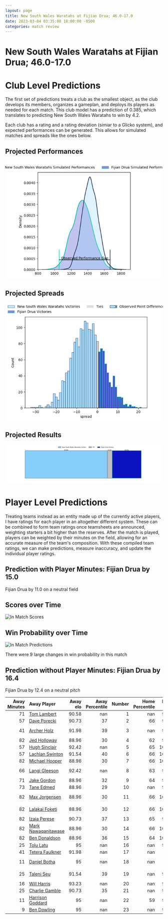 ```yaml
---  
layout: page  
title: New South Wales Waratahs at Fijian Drua; 46.0-17.0  
date: 2023-03-04 03:35:00 18:00:00 -0500  
categories: match review  
---
```

# New South Wales Waratahs at Fijian Drua; 46.0-17.0

# Club Level Predictions


The first set of predictions treats a club as the smallest object, as the club develops its members, organizes a gameplan, and deploys its players as needed for each match. This club model has a prediction of 0.385, which translates to predicting New South Wales Waratahs to win by 4.2.

Each club has a rating and a rating deviation (simiar to a Glicko system), and expected performances can be generated. This allows for simulated matches and spreads like the ones below.
## Projected Performances


![Projected Performances](plots/performances_2023-03-04-FijianDrua-NewSouthWalesWaratahs.png)
## Projected Spreads


![Projected Spreads](plots/spreads_2023-03-04-FijianDrua-NewSouthWalesWaratahs.png)
## Projected Results


![Projected Results](plots/resultbar_2023-03-04-FijianDrua-NewSouthWalesWaratahs.png)
# Player Level Predictions


Treating teams instead as an entity made up of the currently active players, I have ratings for each player in an altogether different system. These can be combined to form team ratings once teamsheets are announced, weighting starters a bit higher than the reserves. After the match is played, players can be weighted by their minutes on the field, allowing for an accurate measure of the team's composition. With these compiled team ratings, we can make predictions, measure inaccuracy, and update the individual player ratings.
## Prediction with Player Minutes: Fijian Drua by 15.0


Fijian Drua by 11.0 on a neutral field
## Scores over Time


![In Match Scores](plots/recap_scores_2023-03-04-FijianDrua-NewSouthWalesWaratahs.png)
## Win Probability over Time


![In Match Predictions](plots/recap_prob_2023-03-04-FijianDrua-NewSouthWalesWaratahs.png)

There were 9 large changes in win probability in this match
## Prediction without Player Minutes: Fijian Drua by 16.4


Fijian Drua by 12.4 on a neutral pitch



|   Away Minutes | Away Player                                                           |   Away elo |   Away Percentile |   Number |   Home Percentile |   Home elo | Home Player                                                                     |   Home Minutes |
|---------------:|:----------------------------------------------------------------------|-----------:|------------------:|---------:|------------------:|-----------:|:--------------------------------------------------------------------------------|---------------:|
|             71 | [Tom Lambert](..//playerfiles//TomLambert_cleaned.md)                 |      90.58 |               nan |        1 |               nan |      96.86 | [Jone Tiko](..//playerfiles//JoneTiko_cleaned.md)                               |             30 |
|             57 | [Dave Porecki](..//playerfiles//DavePorecki_cleaned.md)               |      90.73 |                37 |        2 |                66 |      99.23 | [Tevita Ikanivere](..//playerfiles//TevitaIkanivere_cleaned.md)                 |             48 |
|             41 | [Archer Holz](..//playerfiles//ArcherHolz_cleaned.md)                 |      91.98 |                39 |        3 |               nan |      96.56 | [Samuela Tawake](..//playerfiles//SamuelaTawake_cleaned.md)                     |             82 |
|             82 | [Jed Holloway](..//playerfiles//JedHolloway_cleaned.md)               |      88.96 |                30 |        4 |                62 |      99.23 | [Isoa Nasilasila](..//playerfiles//IsoaNasilasila_cleaned.md)                   |             82 |
|             57 | [Hugh Sinclair](..//playerfiles//HughSinclair_cleaned.md)             |      92.42 |               nan |        5 |                65 |     100.21 | [Ratu Rotuisolia](..//playerfiles//RatuRotuisolia_cleaned.md)                   |             53 |
|             57 | [Lachlan Swinton](..//playerfiles//LachlanSwinton_cleaned.md)         |      91.54 |                40 |        6 |                66 |     100.21 | [Joseva Tamani](..//playerfiles//JosevaTamani_cleaned.md)                       |             69 |
|             82 | [Michael Hooper](..//playerfiles//MichaelHooper_cleaned.md)           |      88.96 |                30 |        7 |                66 |     100.21 | [Kitione Salawa](..//playerfiles//KitioneSalawa_cleaned.md)                     |             82 |
|             66 | [Langi Gleeson](..//playerfiles//LangiGleeson_cleaned.md)             |      92.42 |               nan |        8 |                63 |      99.49 | [Te Ahiwaru Cirikidaveta](..//playerfiles//TeAhiwaruCirikidaveta_cleaned.md)    |             52 |
|             71 | [Jake Gordon](..//playerfiles//JakeGordon_cleaned.md)                 |      88.96 |                32 |        9 |                64 |      99.23 | [Frank Lomani](..//playerfiles//FrankLomani_cleaned.md)                         |             68 |
|             73 | [Tane Edmed](..//playerfiles//TaneEdmed_cleaned.md)                   |      88.96 |                29 |       10 |               nan |      96.76 | [Caleb Muntz](..//playerfiles//CalebMuntz_cleaned.md)                           |             82 |
|             82 | [Max Jorgensen](..//playerfiles//MaxJorgensen_cleaned.md)             |      88.96 |                30 |       11 |                66 |     100.21 | [Tuidraki Samusamuvodre](..//playerfiles//TuidrakiSamusamuvodre_cleaned.md)     |             64 |
|             82 | [Lalakai Foketi](..//playerfiles//LalakaiFoketi_cleaned.md)           |      88.96 |                30 |       12 |                66 |     100.21 | [Kalaveti Ravouvou](..//playerfiles//KalavetiRavouvou_cleaned.md)               |             52 |
|             82 | [Izaia Perese](..//playerfiles//IzaiaPerese_cleaned.md)               |      90.73 |                37 |       13 |                65 |      99.82 | [Iosefo Masi](..//playerfiles//IosefoMasi_cleaned.md)                           |             82 |
|             82 | [Mark Nawaqanitawase](..//playerfiles//MarkNawaqanitawase_cleaned.md) |      88.96 |                30 |       14 |                66 |     100.21 | [Selestino Ravutaumada](..//playerfiles//SelestinoRavutaumada_cleaned.md)       |             82 |
|             82 | [Ben Donaldson](..//playerfiles//BenDonaldson_cleaned.md)             |      88.96 |                36 |       15 |                64 |     100.21 | [Ilaisa Droasese](..//playerfiles//IlaisaDroasese_cleaned.md)                   |             82 |
|             25 | [Tolu Latu](..//playerfiles//ToluLatu_cleaned.md)                     |      95    |               nan |       16 |               nan |      95.98 | [Zuriel Togiatama](..//playerfiles//ZurielTogiatama_cleaned.md)                 |             34 |
|             41 | [Tetera Faulkner](..//playerfiles//TeteraFaulkner_cleaned.md)         |      91.98 |               nan |       17 |               nan |      95    | [Livai Natave](..//playerfiles//LivaiNatave_cleaned.md)                         |             38 |
|             11 | [Daniel Botha](..//playerfiles//DanielBotha_cleaned.md)               |      95    |               nan |       18 |               nan |      95    | [Kaliopasi Uluilakepa](..//playerfiles//KaliopasiUluilakepa_cleaned.md)         |             21 |
|             25 | [Taleni Seu](..//playerfiles//TaleniSeu_cleaned.md)                   |      91.54 |                39 |       19 |               nan |      95.98 | [Sorovakatini Tuifagalele](..//playerfiles//SorovakatiniTuifagalele_cleaned.md) |             29 |
|             16 | [Will Harris](..//playerfiles//WillHarris_cleaned.md)                 |      93.23 |               nan |       20 |               nan |      95.72 | [Elia Canakaivata](..//playerfiles//EliaCanakaivata_cleaned.md)                 |             23 |
|             25 | [Charlie Gamble](..//playerfiles//CharlieGamble_cleaned.md)           |      90.73 |                35 |       21 |               nan |      95.98 | [Peni Matawalu](..//playerfiles//PeniMatawalu_cleaned.md)                       |             14 |
|             11 | [Harrison Goddard](..//playerfiles//HarrisonGoddard_cleaned.md)       |      95    |               nan |       22 |                59 |      98.45 | [Teti Tela](..//playerfiles//TetiTela_cleaned.md)                               |             30 |
|              9 | [Ben Dowling](..//playerfiles//BenDowling_cleaned.md)                 |      95    |               nan |       23 |               nan |      95.39 | [Taniela Rakuro](..//playerfiles//TanielaRakuro_cleaned.md)                     |             18 |

